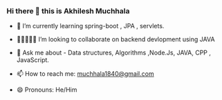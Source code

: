 ### Hi there 👋 this is Akhilesh Muchhala


 
- 🌱 I’m currently learning spring-boot , JPA , servlets.

- 👨🏻‍🤝‍👨🏻 I’m looking to collaborate on backend devlopment using JAVA 

- 💬 Ask me about - Data structures, Algorithms ,Node.Js, JAVA, CPP , JavaScript.

- 📫 How to reach me: muchhala1840@gmail.com

- 😄 Pronouns: He/Him




